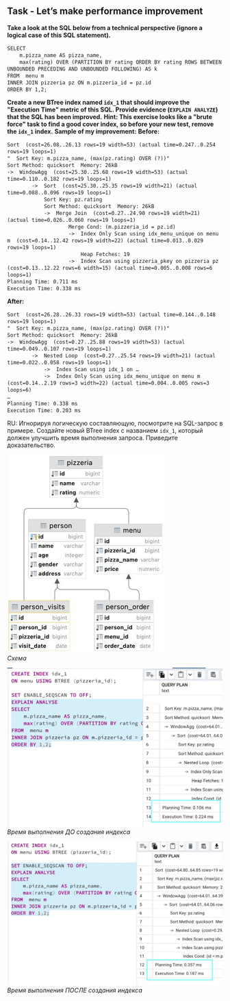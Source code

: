 ## Task - Let’s make performance improvement

**Take a look at the SQL below from a technical perspective (ignore a logical case of this SQL statement).**

```
SELECT
    m.pizza_name AS pizza_name,
    max(rating) OVER (PARTITION BY rating ORDER BY rating ROWS BETWEEN UNBOUNDED PRECEDING AND UNBOUNDED FOLLOWING) AS k
FROM  menu m
INNER JOIN pizzeria pz ON m.pizzeria_id = pz.id
ORDER BY 1,2;
```

**Create a new BTree index named `idx_1` that should improve the "Execution Time" metric of this SQL. Provide evidence (`EXPLAIN ANALYZE`) that the SQL has been improved.**
**Hint: This exercise looks like a "brute force" task to find a good cover index, so before your new test, remove the `idx_1` index.**
**Sample of my improvement:**
**Before:**

```
Sort  (cost=26.08..26.13 rows=19 width=53) (actual time=0.247..0.254 rows=19 loops=1)
"  Sort Key: m.pizza_name, (max(pz.rating) OVER (?))"
Sort Method: quicksort  Memory: 26kB
->  WindowAgg  (cost=25.30..25.68 rows=19 width=53) (actual time=0.110..0.182 rows=19 loops=1)
        ->  Sort  (cost=25.30..25.35 rows=19 width=21) (actual time=0.088..0.096 rows=19 loops=1)
            Sort Key: pz.rating
            Sort Method: quicksort  Memory: 26kB
            ->  Merge Join  (cost=0.27..24.90 rows=19 width=21) (actual time=0.026..0.060 rows=19 loops=1)
                    Merge Cond: (m.pizzeria_id = pz.id)
                    ->  Index Only Scan using idx_menu_unique on menu m  (cost=0.14..12.42 rows=19 width=22) (actual time=0.013..0.029 rows=19 loops=1)
                        Heap Fetches: 19
                    ->  Index Scan using pizzeria_pkey on pizzeria pz  (cost=0.13..12.22 rows=6 width=15) (actual time=0.005..0.008 rows=6 loops=1)
Planning Time: 0.711 ms
Execution Time: 0.338 ms
```

**After:**

```
Sort  (cost=26.28..26.33 rows=19 width=53) (actual time=0.144..0.148 rows=19 loops=1)
"  Sort Key: m.pizza_name, (max(pz.rating) OVER (?))"
Sort Method: quicksort  Memory: 26kB
->  WindowAgg  (cost=0.27..25.88 rows=19 width=53) (actual time=0.049..0.107 rows=19 loops=1)
        ->  Nested Loop  (cost=0.27..25.54 rows=19 width=21) (actual time=0.022..0.058 rows=19 loops=1)
            ->  Index Scan using idx_1 on …
            ->  Index Only Scan using idx_menu_unique on menu m  (cost=0.14..2.19 rows=3 width=22) (actual time=0.004..0.005 rows=3 loops=6)
…
Planning Time: 0.338 ms
Execution Time: 0.203 ms
```

RU: Игнорируя логическую составляющую, посмотрите на SQL-запрос в примере. Создайте новый BTree index с названием `idx_1`, который должен улучшить время выполнения запроса. Приведите доказательство.

![Screenshot](../screenshots/scheme.jpg "Схема")\
*Схема*

![Screenshot](../screenshots/ex06_1.jpg "Решение")\
*Время выполнения ДО создания индекса*

![Screenshot](../screenshots/ex06_2.jpg "Решение")\
*Время выполнения ПОСЛЕ создания индекса*